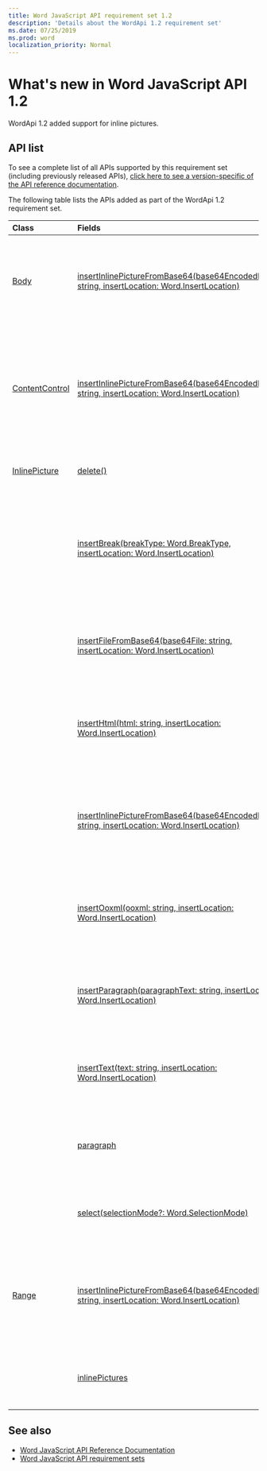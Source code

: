 ```yaml
---
title: Word JavaScript API requirement set 1.2
description: 'Details about the WordApi 1.2 requirement set'
ms.date: 07/25/2019
ms.prod: word
localization_priority: Normal
---
```


# What's new in Word JavaScript API 1.2

WordApi 1.2 added support for inline pictures.

## API list

To see a complete list of all APIs supported by this requirement set (including previously released APIs), [click here to see a version-specific of the API reference documentation](/javascript/api/word?view=word-js-1.2).

The following table lists the APIs added as part of the WordApi 1.2 requirement set.

| Class | Fields | Description |
|:---|:---|:---|
|[Body](/javascript/api/word/word.body)|[insertInlinePictureFromBase64(base64EncodedImage: string, insertLocation: Word.InsertLocation)](/javascript/api/word/word.body#insertinlinepicturefrombase64-base64encodedimage--insertlocation-)|Inserts a picture into the body at the specified location. The insertLocation value can be 'Start' or 'End'.|
|[ContentControl](/javascript/api/word/word.contentcontrol)|[insertInlinePictureFromBase64(base64EncodedImage: string, insertLocation: Word.InsertLocation)](/javascript/api/word/word.contentcontrol#insertinlinepicturefrombase64-base64encodedimage--insertlocation-)|Inserts an inline picture into the content control at the specified location. The insertLocation value can be 'Replace', 'Start', or 'End'.|
|[InlinePicture](/javascript/api/word/word.inlinepicture)|[delete()](/javascript/api/word/word.inlinepicture#delete--)|Deletes the inline picture from the document.|
||[insertBreak(breakType: Word.BreakType, insertLocation: Word.InsertLocation)](/javascript/api/word/word.inlinepicture#insertbreak-breaktype--insertlocation-)|Inserts a break at the specified location in the main document. The insertLocation value can be 'Before' or 'After'.|
||[insertFileFromBase64(base64File: string, insertLocation: Word.InsertLocation)](/javascript/api/word/word.inlinepicture#insertfilefrombase64-base64file--insertlocation-)|Inserts a document at the specified location. The insertLocation value can be 'Before' or 'After'.|
||[insertHtml(html: string, insertLocation: Word.InsertLocation)](/javascript/api/word/word.inlinepicture#inserthtml-html--insertlocation-)|Inserts HTML at the specified location. The insertLocation value can be 'Before' or 'After'.|
||[insertInlinePictureFromBase64(base64EncodedImage: string, insertLocation: Word.InsertLocation)](/javascript/api/word/word.inlinepicture#insertinlinepicturefrombase64-base64encodedimage--insertlocation-)|Inserts an inline picture at the specified location. The insertLocation value can be 'Replace', 'Before', or 'After'.|
||[insertOoxml(ooxml: string, insertLocation: Word.InsertLocation)](/javascript/api/word/word.inlinepicture#insertooxml-ooxml--insertlocation-)|Inserts OOXML at the specified location.  The insertLocation value can be 'Before' or 'After'.|
||[insertParagraph(paragraphText: string, insertLocation: Word.InsertLocation)](/javascript/api/word/word.inlinepicture#insertparagraph-paragraphtext--insertlocation-)|Inserts a paragraph at the specified location. The insertLocation value can be 'Before' or 'After'.|
||[insertText(text: string, insertLocation: Word.InsertLocation)](/javascript/api/word/word.inlinepicture#inserttext-text--insertlocation-)|Inserts text at the specified location. The insertLocation value can be 'Before' or 'After'.|
||[paragraph](/javascript/api/word/word.inlinepicture#paragraph)|Gets the parent paragraph that contains the inline image. Read-only.|
||[select(selectionMode?: Word.SelectionMode)](/javascript/api/word/word.inlinepicture#select-selectionmode-)|Selects the inline picture. This causes Word to scroll to the selection.|
|[Range](/javascript/api/word/word.range)|[insertInlinePictureFromBase64(base64EncodedImage: string, insertLocation: Word.InsertLocation)](/javascript/api/word/word.range#insertinlinepicturefrombase64-base64encodedimage--insertlocation-)|Inserts a picture at the specified location. The insertLocation value can be 'Replace', 'Start', 'End', 'Before', or 'After'.|
||[inlinePictures](/javascript/api/word/word.range#inlinepictures)|Gets the collection of inline picture objects in the range. Read-only.|

## See also

- [Word JavaScript API Reference Documentation](/javascript/api/word)
- [Word JavaScript API requirement sets](word-api-requirement-sets.md)
